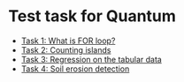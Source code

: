 # Test task for Quantum

- [Task 1: What is FOR loop?](https://github.com/nktntp/quantum-test-task/tree/master/task1)
- [Task 2: Counting islands](https://github.com/nktntp/quantum-test-task/tree/master/task2)
- [Task 3: Regression on the tabular data](https://github.com/nktntp/quantum-test-task/tree/master/task3)
- [Task 4: Soil erosion detection](https://github.com/nktntp/quantum-test-task/tree/master/task4)
